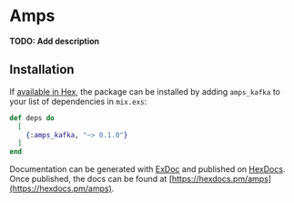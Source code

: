 # Amps

**TODO: Add description**

## Installation

If [available in Hex](https://hex.pm/docs/publish), the package can be installed
by adding `amps_kafka` to your list of dependencies in `mix.exs`:

```elixir
def deps do
  [
    {:amps_kafka, "~> 0.1.0"}
  ]
end
```

Documentation can be generated with [ExDoc](https://github.com/elixir-lang/ex_doc)
and published on [HexDocs](https://hexdocs.pm). Once published, the docs can
be found at [https://hexdocs.pm/amps](https://hexdocs.pm/amps).
